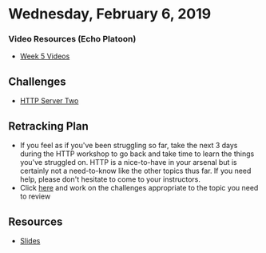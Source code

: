Wednesday, February 6, 2019
=====================
### Video Resources (Echo Platoon)
- [Week 5 Videos](https://www.youtube.com/watch?v=u5UT7jBwbEU&list=PLu0CiQ7bzwESK8JWt1KVzAHzjo7cVhs-f)

## Challenges
* [HTTP Server Two](https://github.com/hotelplatoon/http_server_two)

## Retracking Plan
* If you feel as if you've been struggling so far, take the next 3 days during the HTTP workshop to go back and take time to learn the things you've struggled on. HTTP is a nice-to-have in your arsenal but is certainly not a need-to-know like the other topics thus far. If you need help, please don't hesitate to come to your instructors.
* Click [here](https://docs.google.com/document/d/1CFR-VHH8Y7RBE1Df3yp2Ce0vewPjexqf4TKthYtFkbs/edit?usp=sharing) and work on the challenges appropriate to the topic you need to review

## Resources
* [Slides](https://github.com/foxtrotplatoon/curriculum/blob/master/week-05/lecture_materials/HTTP.pdf)
